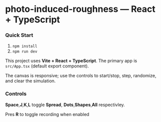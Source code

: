 # photo-induced-roughness — React + TypeScript

### Quick Start

1. `npm install`  
2. `npm run dev`

This project uses **Vite + React + TypeScript**. The primary app is `src/App.tsx` (default export component).  

The canvas is responsive; use the controls to start/stop, step, randomize, and clear the simulation.

### Controls

**Space**,**J**,**K**,**L** toggle **Spread**, **Dots**,**Shapes**,**All** respectivley.

Pres **R** to toggle recording when enabled
